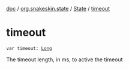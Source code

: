 [doc](../../index.md) / [org.snakeskin.state](../index.md) / [State](index.md) / [timeout](./timeout.md)

# timeout

`var timeout: `[`Long`](https://kotlinlang.org/api/latest/jvm/stdlib/kotlin/-long/index.html)

The timeout length, in ms, to active the timeout

